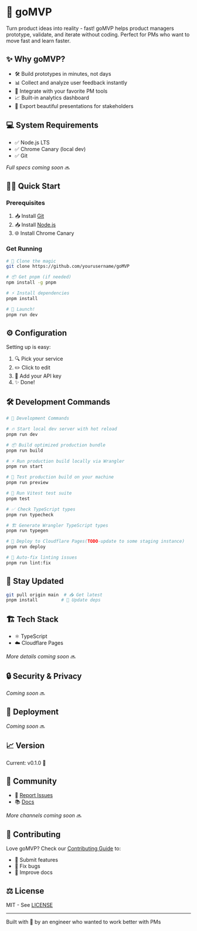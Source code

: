 # 🚀 goMVP

Turn product ideas into reality - fast! goMVP helps product managers prototype, validate, and iterate without coding. Perfect for PMs who want to move fast and learn faster.

## ✨ Why goMVP?

- 🛠️ Build prototypes in minutes, not days
- 📊 Collect and analyze user feedback instantly
- 🔄 Integrate with your favorite PM tools
- 📈 Built-in analytics dashboard
- 🎯 Export beautiful presentations for stakeholders

## 💻 System Requirements

- ✅ Node.js LTS
- ✅ Chrome Canary (local dev)
- ✅ Git

*Full specs coming soon* 🔜

## 🏃‍♂️ Quick Start

### Prerequisites

1. 📥 Install [Git](https://git-scm.com/downloads)
2. 📥 Install [Node.js](https://nodejs.org/)
3. 🌐 Install Chrome Canary

### Get Running

```bash
# 📂 Clone the magic
git clone https://github.com/yourusername/goMVP

# 📦 Get pnpm (if needed)
npm install -g pnpm

# ⚡ Install dependencies
pnpm install

# 🎉 Launch!
pnpm run dev
```

## ⚙️ Configuration

Setting up is easy:
1. 🔍 Pick your service
2. ✏️ Click to edit
3. 🔑 Add your API key
4. ✨ Done!

## 🛠️ Development Commands

```bash
# 🚀 Development Commands

# 🔥 Start local dev server with hot reload
pnpm run dev

# 📦 Build optimized production bundle
pnpm run build

# ⚡ Run production build locally via Wrangler
pnpm run start

# 👀 Test production build on your machine
pnpm run preview

# 🧪 Run Vitest test suite
pnpm test

# ✅ Check TypeScript types
pnpm run typecheck

# 🏗️ Generate Wrangler TypeScript types
pnpm run typegen

# 🚀 Deploy to Cloudflare Pages(TODO-update to some staging instance)
pnpm run deploy

# 🧹 Auto-fix linting issues
pnpm run lint:fix
```

## 🔄 Stay Updated

```bash
git pull origin main  # 📥 Get latest
pnpm install         # 🔄 Update deps
```

## 🏗️ Tech Stack

- ⚛️ TypeScript
- ☁️ Cloudflare Pages

*More details coming soon* 🔜

## 🔒 Security & Privacy

*Coming soon* 🔜

## 🚀 Deployment

*Coming soon* 🔜

## 📈 Version

Current: v0.1.0 🚀

## 👥 Community

- 🐛 [Report Issues](https://github.com/yourusername/goMVP/issues)
- 📚 [Docs](https://docs.gomvp.ai)

*More channels coming soon* 🔜

## 🤝 Contributing

Love goMVP? Check our [Contributing Guide](CONTRIBUTING.md) to:
- 📝 Submit features
- 🐛 Fix bugs
- 📖 Improve docs

## ⚖️ License

MIT - See [LICENSE](LICENSE)

---
Built with 🖤 by an engineer who wanted to work better with PMs
